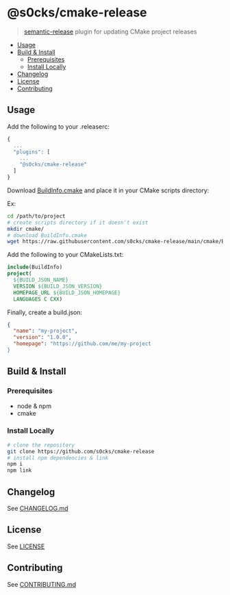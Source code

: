 # @s0cks/cmake-release

> [semantic-release](https://github.com/semantic-release/semantic-release) plugin for updating CMake project releases

<!-- START doctoc generated TOC please keep comment here to allow auto update -->
<!-- DON'T EDIT THIS SECTION, INSTEAD RE-RUN doctoc TO UPDATE -->

- [Usage](#usage)
- [Build & Install](#build--install)
  - [Prerequisites](#prerequisites)
  - [Install Locally](#install-locally)
- [Changelog](#changelog)
- [License](#license)
- [Contributing](#contributing)

<!-- END doctoc generated TOC please keep comment here to allow auto update -->

## Usage

Add the following to your .releaserc:

```js
{
  ...
  "plugins": [
    ...
    "@s0cks/cmake-release"
  ]
}
```

Download [BuildInfo.cmake](/cmake/BuildInfo.cmake) and place it in your CMake scripts directory:

Ex:

```sh
cd /path/to/project
# create scripts directory if it doesn't exist
mkdir cmake/
# download BuildInfo.cmake
wget https://raw.githubusercontent.com/s0cks/cmake-release/main/cmake/BuildInfo.cmake
```

Add the following to your CMakeLists.txt:

```cmake
include(BuildInfo)
project(
  ${BUILD_JSON_NAME}
  VERSION ${BUILD_JSON_VERSION}
  HOMEPAGE_URL ${BUILD_JSON_HOMEPAGE}
  LANGUAGES C CXX)
```

Finally, create a build.json:

```json
{
  "name": "my-project",
  "version": "1.0.0",
  "homepage": "https://github.com/me/my-project
}
```

## Build & Install

### Prerequisites

- node & npm
- cmake

### Install Locally

```bash
# clone the repository
git clone https://github.com/s0cks/cmake-release
# install npm dependencies & link
npm i
npm link
```

## Changelog

See [CHANGELOG.md](/CHANGELOG)

## License

See [LICENSE](/LICENSE)

## Contributing

See [CONTRIBUTING.md](/CONTRIBUTING.md)
